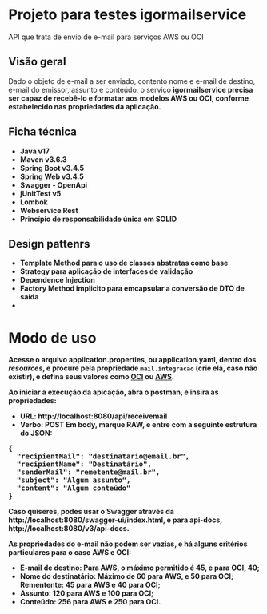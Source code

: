 # Projeto para testes igormailservice
API que trata de envio de e-mail para serviços AWS ou OCI

## Visão geral
Dado o objeto de e-mail a ser enviado, contento nome e e-mail de destino, e-mail do emissor, assunto e conteúdo, o serviço <strong>igormailservice<strong> precisa ser capaz de recebê-lo e formatar aos modelos AWS ou OCI, conforme estabelecido nas propriedades da aplicação.

## Ficha técnica
* Java v17
* Maven v3.6.3
* Spring Boot v3.4.5
* Spring Web v3.4.5
* Swagger - OpenApi
* jUnitTest v5
* Lombok
* Webservice Rest
* Princípio de responsabilidade única em SOLID

## Design pattenrs
* Template Method para o uso de classes abstratas como base
* Strategy para aplicação de interfaces de validação
* Dependence Injection
* Factory Method implicito para emcapsular a conversão de DTO de saída
* 

# Modo de uso
Acesse o arquivo application.properties, ou application.yaml, dentro dos <i>resources</i>, e procure pela propriedade <code>mail.integracao</code> (crie ela, caso não existir), e defina seus valores como <u>OCI</u> ou <u>AWS</u>.

Ao iniciar a execução da apicação, abra o postman, e insira as propriedades:
* URL: http://localhost:8080/api/receivemail
* Verbo: POST
Em body, marque RAW, e entre com a seguinte estrutura do JSON:
<pre>
{
  "recipientMail": "destinatario@email.br",
  "recipientName": "Destinatário",
  "senderMail": "remetente@mail.br",
  "subject": "Algum assunto",
  "content": "Algum conteúdo"
}
</pre>
Caso quiseres, podes usar o <b>Swagger</b> através da http://localhost:8080/swagger-ui/index.html, e para api-docs, http://localhost:8080/v3/api-docs.

As propriedades do e-mail não podem ser vazias, e há alguns critérios particulares para o caso AWS e OCI:
* E-mail de destino: Para AWS, o máximo permitido é 45, e para OCI, 40;
* Nome do destinatário: Máximo de 60 para AWS, e 50 para OCI;
Rementente: 45 para AWS e 40 para OCI;
* Assunto: 120 para AWS e 100 para OCI;
* Conteúdo: 256 para AWS e 250 para OCI.

